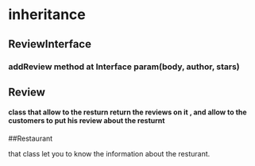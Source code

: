 # inheritance
## ReviewInterface

### addReview method at Interface param(body, author, stars)
## Review

#### class that allow to the resturn return the reviews on it , and allow to the customers to put his review about the resturnt
##Restaurant

that class let you  to know the information about the resturant.
